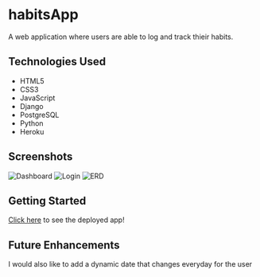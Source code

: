 # habitsApp

A web application where users are able to log and track thieir habits.

## Technologies Used
* HTML5
* CSS3
* JavaScript
* Django
* PostgreSQL
* Python
* Heroku

## Screenshots
![Dashboard](https://i.imgur.com/mxPI4os.png)
![Login](https://i.imgur.com/tDgxYg2.png)
![ERD](https://i.imgur.com/S3cIhDd.png)

## Getting Started
[Click here](https://habitsapp01.herokuapp.com/accounts/login/) to see the deployed app!

## Future Enhancements
I would also like to add a dynamic date that changes everyday for the user
